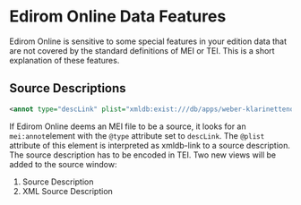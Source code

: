 # Edirom Online Data Features

Edirom Online is sensitive to some special features in your edition data that are not covered by the standard definitions of MEI or TEI. This is a short explanation of these features.

## Source Descriptions

```xml
<annot type="descLink" plist="xmldb:exist:///db/apps/weber-klarinettenquintett-eol-emeritus/texts/sourceDesc-1.xml"/>
```

If Edirom Online deems an MEI file to be a source, it looks for an `mei:annot`element with the `@type` attribute set to `descLink`. The `@plist` attribute of this element is interpreted as xmldb-link to a source description. The source description has to be encoded in TEI. Two new views will be added to the source window:

1. Source Description
2. XML Source Description

